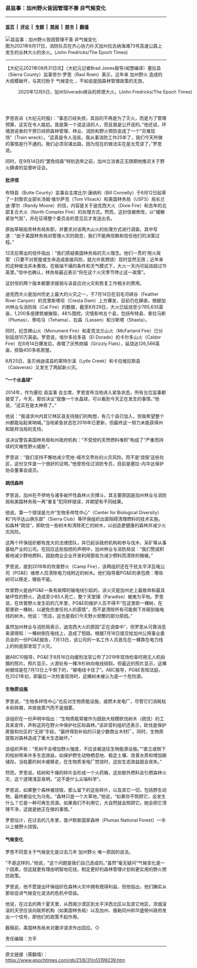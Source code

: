 ### 县监事：加州野火皆因管理不善 非气候变化

---

#### [首页](../../../..?n13199239) &nbsp;|&nbsp; [评论](../../../../../epoch-comment?n13199239) &nbsp;|&nbsp; [专题](../../../../../epoch-special?n13199239) &nbsp;|&nbsp; [禁闻](../../../../../epoch-news?n13199239) &nbsp;|&nbsp; [禁书](../../../../../books?n13199239) &nbsp;|&nbsp; [翻墙](https://github.com/gfw-breaker/nogfw/blob/master/README.md?n13199239)


<div><img alt="县监事：加州野火皆因管理不善 非气候变化" class="attachment-djy_600_400 size-djy_600_400 wp-post-image" src="https://i.epochtimes.com/assets/uploads/2021/08/id13199254-HWY-73-Fire_2_JF_06172021-1200x800-600x400.jpg"/>
<div class="caption">
 图为2021年6月17日，消防队员在齐心协力扑灭加州拉古纳海滩73号高速公路上发生的丛林大火的余火。(John Fredricks/The Epoch Times)
</div></div><hr/><div class="post_content" id="artbody" itemprop="articleBody">
 <!-- article content begin -->
 <p>
  【大纪元2021年08月31日讯】（大纪元记者Brad Jones报导/闻慧编译）塞拉县（Sierra County）监事劳尔‧罗恩（Raul Roen）表示，近年来
  <ok href="https://www.epochtimes.com/gb/tag/%E5%8A%A0%E5%B7%9E%E9%87%8E%E7%81%AB.html">
   加州野火
  </ok>
  造成的大规模破坏，与其归咎于
  <ok href="https://www.epochtimes.com/gb/tag/%E6%B0%94%E5%80%99%E5%8F%98%E5%8C%96.html">
   气候变化
  </ok>
  ，不如说是因森林管理政策的无效。
 </p>
 <figure aria-describedby="caption-attachment-13199259" class="wp-caption aligncenter" id="attachment_13199259" style="width: 600px">
  <ok href="https://i.epochtimes.com/assets/uploads/2021/08/id13199259-The-Bond-Fire_JF_2020-1200x800.jpg" target="_blank">
   <img alt="" class="size-large wp-image-13199259" src="https://i.epochtimes.com/assets/uploads/2021/08/id13199259-The-Bond-Fire_JF_2020-1200x800-600x400.jpg"/>
  </ok>
  <br/><figcaption class="wp-caption-text" id="caption-attachment-13199259">
   2020年12月5日，加州Silverado峡谷的邦德大火。(John Fredricks/The Epoch Times)
  </figcaption><br/>
 </figure><br/>
 <p>
  罗恩告诉《大纪元时报》：“事态已经失控，其目的不再是为了灭火，而是为了管理预算，这实在令人尴尬。我是第一个说这话的人，而且我是公开说的。”他还说，环境游说者的干预已经把森林管理、林业、消防和野火预防变成了一个“灾难现场”（Train wreck）。“这真是令人沮丧。我从事消防工作25年了，我们今天所做的事情是行不通的。我们必须另谋出路，因为现在的做法实在是太荒谬了。”罗恩说。
 </p>
 <p>
  同时，在9月14日的“罢免纽森”特别选举之前，加州立法者正无限期地推迟关于野火肆虐的监督听证会。
 </p>
 <h4>
  批评信
 </h4>
 <p>
  布特县（Butte County）监事会主席比尔‧康纳利（Bill Connelly）于8月12日起草了一封致农业部长汤姆‧维尔萨克（Tom Vilsack）和美国林务局（USFS）局长兰迪‧摩尔（Randy Moore）的信，内容是关于迪克西大火（Dixie Fire）和去年的北部复合大火（North Complex Fire）的处理方式。然而，这封信被修改，以“缓解紧张气氛”，并在征得整个委员会的意见后才发送出去。
 </p>
 <p>
  原始草稿指责林务局失职，并要求对该两大山火的处理方式进行调查。其中写道：“由于美国林务局对管理火灾的疏忽，我们不能再信赖和信任他们的决策过程。”
 </p>
 <p>
  12天后寄出的信件指出：“我们质疑美国林务局的灭火理念。他们一贯的‘用火政策’（只要不对房屋或生命造成直接风险，就允许其燃烧）现时显然无效；近年来的这种做法并未奏效。在极端干燥的条件和天气模式下，大火一天内可延烧超过15英里。”信中也确认，林务局最近表示“将在这个火灾季节停止这一政策”。
 </p>
 <p>
  这封信的两个版本都要求报销与该县应对火灾和恢复工作相关的费用。
 </p>
 <p>
  迪克西大火是加州历史上最大的火灾之一，于7月14日在羽毛河峡谷（Feather River Canyon）的克里斯塔坝（Cresta Dam）上方爆发，目前仍在肆虐。根据加州林业与消防局（Cal Fire）的数据，截至8月29日，大火已延烧至少765,635英亩，1,200多座建筑被摧毁，48%围控。灾情影响五个县，包括布特县、普拉马斯（Plumas）、蒂哈马（Tehama）、拉森（Lassen）和沙斯塔（Shasta）。
 </p>
 <p>
  同时，纪念碑山火（Monument Fire）和麦克法兰山火（McFarland Fire）已分别延烧10万英亩。罗恩说，埃尔多拉多县（El Dorado）的卡尔多山火（Caldor Fire）在8月14日爆发后，吞噬了灰熊岗镇（Grizzly Flats），延烧达126,566英亩，损毁450多栋房屋。
 </p>
 <p>
  8月25日，圣贝纳迪诺县的莱特尔溪（Lytle Creek）和卡拉维拉斯县（Calaveras）又发生了两起新火灾。
 </p>
 <h4>
  “一个水晶球”
 </h4>
 <p>
  2014年，作为塞拉
  <ok href="https://www.epochtimes.com/gb/tag/%E5%8E%BF%E7%9B%91%E4%BA%8B.html">
   县监事
  </ok>
  会主席，罗恩宣布当地进入紧急状态，所有五位监事都接受了。今天，那份决议“就像一个水晶球，可以看到今天正在发生的事情，”他说，“这实在是太神奇了。”
 </p>
 <p>
  他说：“我请求州内其它林区县支持我们的构想，有几个县已加入，但我希望整个州都能站起来呐喊。”当地紧急状态在2016年已更新，但最终这一努力未能获得州和联邦当局的支持。
 </p>
 <p>
  该决议警告美国林务局和州政府机构：“不受控的天然燃料堆积”构成了“严重而持续的灾难性野火威胁”。
 </p>
 <p>
  罗恩说：“我们坚持不懈地减少荒地-城市交界处的火灾风险，而不是‘烧毁’这些社区，这份文件是一个很好的证明。”他曾担任过消防专员，目前是塞拉-内华达保护协会董事会成员。
 </p>
 <h4>
  疏伐森林
 </h4>
 <p>
  罗恩说，加州在不停地与诸多破坏性森林火灾搏斗，其主要原因是加州林业与消防局和美国林务局一再“重复”犯同样错误，并期望有不同结果。
 </p>
 <p>
  他说，第一个错误是允许“生物多样性中心”（Center for Biological Diversity）和“内华达山俱乐部”（Sierra Club）等环保组织出面阻碍清理燃料的技术实施，如森林“疏伐”，即砍伐一些树木和清除死亡的树木，以创造更健康的森林并减少火灾风险。
 </p>
 <p>
  这两个环保组织都有庞大的法律团队，并已起诉政府机构和参与伐木、采矿等从事基础产业的公司。在回应这些指控的声明中，加州林业与消防局说：“我们赞成积极地减少野地燃料，鼓励商业企业开发利用那些为减少燃料而清除的植被。”
 </p>
 <p>
  罗恩说，直到2018年的坎普野火（Camp Fire），该两组织还在干扰太平洋瓦电公司（PG&amp;E）维修人员清除电力线附近的树木。他们指导着PG&amp;E的承包商：哪些树可以移走，哪些不能。
 </p>
 <p>
  坎普野火是由PG&amp;E一条有故障的输电线引起的，该火灾是加州史上最致命和最具破坏性的野火，造成至少85人死亡，整个天堂镇（Paradise）被夷为平地。罗恩说，在坎普野火发生前的几年里，PG&amp;E的维护人员不得不“在这里砍一棵树，在那里砍一棵树，以避免伤害任何人的感情”，而不是清除所有可能倒下并砸到输电线的树木。他说：“而且，这也是我们今天野火频繁的部分原因。”
 </p>
 <p>
  虽然加州林业与消防局表示，迪克西大火的原因“正在调查中”，但罗恩从可靠消息来源得知：一棵树倒在电线上，造成了短路。根据7月18日提交给加州公用事业委员会的一份PG&amp;E报告，7月13日，该公司的一名工作人员首先在一棵靠在电力线上的树底部发现了火灾。
 </p>
 <p>
  据ABC10报导，PG&amp;E于8月16日向缓刑法官公布了2019年现场检查时用无人机拍摄的照片。照片显示，火源处有一棵冷杉树向电线倾斜，但最近的照片显示，这棵树据信是在7月13日上午倒下的，“被电线卡住了”。ABC报导，PG&amp;E告知法庭，在2021年初，即最后一次检查现场时，这棵树未被认为是一个危险源。
 </p>
 <h4>
  <ok href="https://www.epochtimes.com/gb/tag/%E7%94%9F%E7%89%A9%E8%B4%A8%E8%AE%BE%E6%96%BD.html">
   生物质设施
  </ok>
 </h4>
 <p>
  罗恩说，“生物多样性中心”也反对生物质能设施，或燃木发电厂，尽管它们消耗枯木和碎屑，并排放蒸汽而不是烟雾。
 </p>
 <p>
  该组织在一份声明中指出：“生物质能常被作为鼓励大规模砍伐树木（疏伐）的工具来宣传，声称这将在野火中保护社区和森林。”该非营利组织还表示，砍伐是保护房屋和社区的“无效”手段，“最终得到补贴的只是少数商业木材厂。同时，生物质提取对森林造成了重大生态破坏。”
 </p>
 <p>
  该组织声称：“死树不会增加野火强度，不应该被送往生物能源设施。”“直立或倒下的枯树带来许多生态效益，如保护野生动物栖息地、稳定土壤、改善水质和增加碳储存。当枯萎的树木被移走，在生物质发电厂焚烧时，这些生态效益就会丧失。”
 </p>
 <p>
  然而，罗恩说，枯树和干燥的碎片会形成一个火药箱，这些额外燃料会引燃森林火灾，这个道理浅显易明，“这不是什么尖端科学”。
 </p>
 <p>
  罗恩说，如果整个森林被烧毁，那么留下的这些碎片，以及其它一切，包括野生动物，最终都会化为乌有。“森林只是一个大草地，”他说，“如果你不照顾它，会发生什么？它是一种可再生资源。如果我们不利用它，大自然就会照顾它。她会把它清理干净，这就是她正在做的事情。”
 </p>
 <p>
  罗恩估计，在过去的几年里，普卢默斯国家森林（Plumas National Forest）一半以上被野火烧毁。
 </p>
 <h4>
  <ok href="https://www.epochtimes.com/gb/tag/%E6%B0%94%E5%80%99%E5%8F%98%E5%8C%96.html">
   气候变化
  </ok>
 </h4>
 <p>
  罗恩不同意关于气候变化是过去几年
  <ok href="https://www.epochtimes.com/gb/tag/%E5%8A%A0%E5%B7%9E%E9%87%8E%E7%81%AB.html">
   加州野火
  </ok>
  唯一原因的说法。
 </p>
 <p>
  “不是这样的，”他说，“这个问题是我们自己造成的。”虽然“毫无疑问”气候变化是一个因素，但这就更有理由明智地花钱，制定更好的森林管理计划和更实用的野火预防政策。
 </p>
 <p>
  罗恩说，他不愿提出环保组织在森林火灾中拥有既得利益，但他指出，他们确实从那些促进气候变化说法的危机中受益。
 </p>
 <p>
  他说，在过去的两个夏天里，从西南沙漠区到太平洋西北区以及其它地区，浓烟滚滚的天空应该向联邦机构（如美国林务局）以及加州、俄勒冈州和华盛顿州政府发出一个信号，即他们的政策不起作用。
 </p>
 <p>
  截稿前，美国林务局未对置评请求作出回应。◇
 </p>
 <p>
  责任编辑：方平
 </p>
 <!-- article content end -->
 <div id="below_article_ad">
 </div>
</div>


---

原文链接（需翻墙）：https://www.epochtimes.com/gb/21/8/31/n13199239.htm